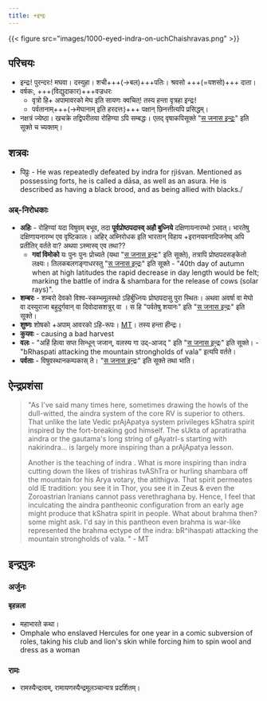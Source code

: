 ```yaml
---
title: +इन्द्रः
---
```


{{< figure src="images/1000-eyed-indra-on-uchChaishravas.png"  >}}

## परिचयः
- इन्द्रः! पुरन्दरः! मघवा। दस्युहा। शची+++(→बल)+++पतिः। श्रवसो +++(=यशसो)+++ दाता।
- वर्षकः, +++(विद्युदाकार)+++वज्रधरः
  - वृत्रो हि+ अपामावरको मेघ इति सायणः क्वचित्! तस्य हन्ता वृत्रहा इन्द्रः!
  - पर्वतानाम्+++(→मेघानाम् इति हरदत्तः)+++ पक्षान् छिनत्तीत्यपि प्रसिद्धम्।
- नक्षत्रं ज्येष्ठा। खचक्रे तद्विपरीतया रोहिण्या ऽपि सम्बद्धः। एतद् वृषाकपिसूक्ते "[स जनास इन्द्रः](../../../vedAH/shAkalam/saMhitA/02/012_sa_janAsa_indraH/)" इति सूक्ते च च्यक्तम्।

## शत्रवः
- पिप्रुः - He was repeatedly defeated by indra for ṛjiśvan. Mentioned as possessing forts, he is called a dāsa, as well as an asura. He is described as having a black brood, and as being allied with blacks./

### अब्-निरोधकाः
- **अहिः** - रोहिण्यां यदा विषुवम् बभूव, तदा **पूर्वप्रोष्ठपदास्व् अहौ बुध्निये** दक्षिणायनारम्भो ऽभवत्। भारतेषु दक्षिणायनारम्भ एव वृष्टिकालः। अहिर् अब्निरोधक इति भारतान् विहाय +इरानयवनादिजनेष्व् अपि प्रतीतिर् वर्तते वा? अथवा ऽस्मास्व् एव तथा??
  - **गवां विमोको** यः पुनः पुनः प्रोच्यते (यथा "[स जनास इन्द्रः](../../../vedAH/shAkalam/saMhitA/02/012_sa_janAsa_indraH/)" इति सूक्ते), तत्रापि प्रोष्ठपदसङ्केतो लक्ष्यः। तिलकबलगङ्गाधरस्तु "[स जनास इन्द्रः](../../../vedAH/shAkalam/saMhitA/02/012_sa_janAsa_indraH/)" इति सूक्ते - "40th day of autumn when at high latitudes the rapid decrease in day length would be felt; marking the battle of indra & shambara for the release of cows (solar rays)".
- **शम्बरः** - शम्बरो देवको विश्व-स्कम्भमूलस्थो ऽहिर्बुध्नियः प्रोष्ठपदासु पुरा स्थितः। अथवा अवर्षा वा मेघो वा दस्युराजा बहुदुर्गवान् वा दिवोदासशत्रुर् वा । स हि "पर्वतेषु शयानः" इति "[स जनास इन्द्रः](../../../vedAH/shAkalam/saMhitA/02/012_sa_janAsa_indraH/)" इति सूक्ते।
- **शुष्णः** शोषको +अपाम् आवरको ऽहि-रूपः। [MT](https://manasataramgini.wordpress.com/2015/12/28/matters-of-religion-1/)। तस्य हन्ता हीन्द्रः। 
- **कुयवः** - causing a bad harvest
- **वलः** - "अहिं हित्वा सप्त सिन्धून् जजान्, वलस्य गा उद्-आजद् " इति "[स जनास इन्द्रः](../../../vedAH/shAkalam/saMhitA/02/012_sa_janAsa_indraH/)" इति सूक्ते। - "bRhaspati attacking the mountain strongholds of vala" इत्यपि वर्तते।
- **पर्वताः** - विषुवस्थानकम्पकास् ते। "[स जनास इन्द्रः](../../../vedAH/shAkalam/saMhitA/02/012_sa_janAsa_indraH/)" इति सूक्ते तथा भाति।

## ऐन्द्रप्रशंसा
> "As I've said many times here, sometimes drawing the howls of the dull-witted, the aindra system of the core RV is superior to others. That unlike the late Vedic prAjApatya system privileges kShatra spirit inspired by the fort-breaking god himself. The sUkta of apratiratha aindra or the gautama's long string of gAyatrI-s starting with nakirindra… is largely more inspiring than a prAjApatya lesson.
>
> Another is the teaching of indra . What is more inspiring than indra cutting down the likes of trishiras tvAShTra or hurling shambara off the mountain for his Arya votary, the atithigva. That spirit permeates old IE tradition: you see it in Thor, you see it in Zeus & even the Zoroastrian Iranians cannot pass verethraghana by. Hence, I feel that inculcating the aindra pantheonic configuration from an early age might produce that kShatra spirit in people. What about brahma then?  some might ask. I'd say in this pantheon even brahma is war-like represented the brahma ectype of the indra: bR^ihaspati attacking the mountain strongholds of vala. " - MT

## इन्द्रपुत्रः
### अर्जुनः

#### बृहन्नला
- महाभारते कथा।
- Omphale who enslaved Hercules for one year in a comic subversion of roles, taking his club and lion's skin while forcing him to spin wool and dress as a woman

### रामः
- रामस्यैन्द्रत्वम्, रामायणस्यैन्द्रमूलञ्चान्यत्र प्रदर्शितम्।